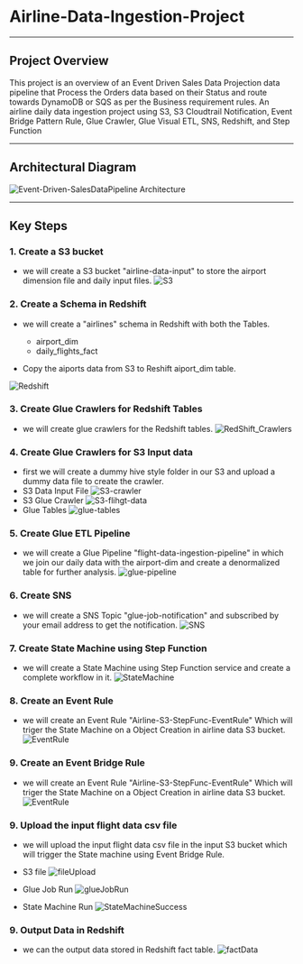 # Airline-Data-Ingestion-Project
***
## Project Overview
This project is an overview of an Event Driven Sales Data Projection data pipeline that Process the Orders data based on their Status and route towards DynamoDB or SQS as per the Business requirement rules.
An airline daily data ingestion project using S3, S3 Cloudtrail Notification, Event Bridge Pattern Rule, Glue Crawler, Glue Visual ETL, SNS, Redshift, and Step Function

***

## Architectural Diagram
![Event-Driven-SalesDataPipeline Architecture](https://github.com/yash872/Airline-Data-Ingestion-Project/blob/main/Images/Event-Driven-SalesDataPipeline.jpg)

***

## Key Steps
### 1. Create a S3 bucket
- we will create a S3 bucket "airline-data-input" to store the airport dimension file and daily input files.
![S3](https://github.com/yash872/Airline-Data-Ingestion-Project/blob/main/Images/S3.JPG)


### 2. Create a Schema in Redshift
- we will create a "airlines" schema in Redshift with both the Tables.
    - airport_dim
    - daily_flights_fact

- Copy the aiports data from S3 to Reshift aiport_dim table.

![Redshift](https://github.com/yash872/Airline-Data-Ingestion-Project/blob/main/Images/Redshift.JPG)


### 3. Create Glue Crawlers for Redshift Tables
- we will create glue crawlers for the Redshift tables.
![RedShift_Crawlers](https://github.com/yash872/Airline-Data-Ingestion-Project/blob/main/Images/RedShift_Crawlers.JPG)

### 4. Create Glue Crawlers for S3 Input data
- first we will create a dummy hive style folder in our S3 and upload a dummy data file to create the crawler.
- S3 Data Input File
![S3-crawler](https://github.com/yash872/Airline-Data-Ingestion-Project/blob/main/Images/S3-crawler.JPG)
- S3 Glue Crawler
![S3-flihgt-data](https://github.com/yash872/Airline-Data-Ingestion-Project/blob/main/Images/S3-flihgt-data.JPG)
- Glue Tables
![glue-tables](https://github.com/yash872/Airline-Data-Ingestion-Project/blob/main/Images/glue-tables.JPG)

### 5. Create Glue ETL Pipeline
- we will create a Glue Pipeline "flight-data-ingestion-pipeline" in which we join our daily data with the airport-dim and create a denormalized table for further analysis.
![glue-pipeline](https://github.com/yash872/Airline-Data-Ingestion-Project/blob/main/Images/glue-pipeline.JPG)

### 6. Create SNS
- we will create a SNS Topic "glue-job-notification" and subscribed by your email address to get the notification.
![SNS](https://github.com/yash872/Airline-Data-Ingestion-Project/blob/main/Images/SNS.JPG)


### 7. Create State Machine using Step Function
- we will create a State Machine using Step Function service and create a complete workflow in it. 
![StateMachine](https://github.com/yash872/Airline-Data-Ingestion-Project/blob/main/Images/StateMachine.JPG)

### 8. Create an Event Rule
- we will create an Event Rule "Airline-S3-StepFunc-EventRule" Which will triger the State Machine on a Object Creation in airline data S3 bucket.
![EventRule](https://github.com/yash872/Airline-Data-Ingestion-Project/blob/main/Images/EventRule.JPG)

### 9. Create an Event Bridge Rule
- we will create an Event Rule "Airline-S3-StepFunc-EventRule" Which will triger the State Machine on a Object Creation in airline data S3 bucket.
![EventRule](https://github.com/yash872/Airline-Data-Ingestion-Project/blob/main/Images/EventRule.JPG)

### 9. Upload the input flight data csv file 
- we will upload the input flight data csv file in the input S3 bucket which will trigger the State machine using Event Bridge Rule.
- S3 file
![fileUpload](https://github.com/yash872/Airline-Data-Ingestion-Project/blob/main/Images/fileUpload.JPG)

- Glue Job Run
![glueJobRun](https://github.com/yash872/Airline-Data-Ingestion-Project/blob/main/Images/glueJobRun.JPG)

- State Machine Run
![StateMachineSuccess](https://github.com/yash872/Airline-Data-Ingestion-Project/blob/main/Images/StateMachineSuccess.JPG)

### 9. Output Data in Redshift
- we can the output data stored in Redshift fact table.
![factData](https://github.com/yash872/Airline-Data-Ingestion-Project/blob/main/Images/factData.JPG)
